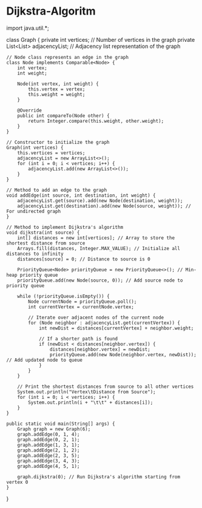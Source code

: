# Dijkstra-Algoritm

import java.util.*;

class Graph {
    private int vertices; // Number of vertices in the graph
    private List<List<Node>> adjacencyList; // Adjacency list representation of the graph

    // Node class represents an edge in the graph
    class Node implements Comparable<Node> {
        int vertex;
        int weight;

        Node(int vertex, int weight) {
            this.vertex = vertex;
            this.weight = weight;
        }

        @Override
        public int compareTo(Node other) {
            return Integer.compare(this.weight, other.weight);
        }
    }

    // Constructor to initialize the graph
    Graph(int vertices) {
        this.vertices = vertices;
        adjacencyList = new ArrayList<>();
        for (int i = 0; i < vertices; i++) {
            adjacencyList.add(new ArrayList<>());
        }
    }

    // Method to add an edge to the graph
    void addEdge(int source, int destination, int weight) {
        adjacencyList.get(source).add(new Node(destination, weight));
        adjacencyList.get(destination).add(new Node(source, weight)); // For undirected graph
    }

    // Method to implement Dijkstra's algorithm
    void dijkstra(int source) {
        int[] distances = new int[vertices]; // Array to store the shortest distance from source
        Arrays.fill(distances, Integer.MAX_VALUE); // Initialize all distances to infinity
        distances[source] = 0; // Distance to source is 0

        PriorityQueue<Node> priorityQueue = new PriorityQueue<>(); // Min-heap priority queue
        priorityQueue.add(new Node(source, 0)); // Add source node to priority queue

        while (!priorityQueue.isEmpty()) {
            Node currentNode = priorityQueue.poll();
            int currentVertex = currentNode.vertex;

            // Iterate over adjacent nodes of the current node
            for (Node neighbor : adjacencyList.get(currentVertex)) {
                int newDist = distances[currentVertex] + neighbor.weight;

                // If a shorter path is found
                if (newDist < distances[neighbor.vertex]) {
                    distances[neighbor.vertex] = newDist;
                    priorityQueue.add(new Node(neighbor.vertex, newDist)); // Add updated node to queue
                }
            }
        }

        // Print the shortest distances from source to all other vertices
        System.out.println("Vertex\tDistance from Source");
        for (int i = 0; i < vertices; i++) {
            System.out.println(i + "\t\t" + distances[i]);
        }
    }

    public static void main(String[] args) {
        Graph graph = new Graph(6);
        graph.addEdge(0, 1, 4);
        graph.addEdge(0, 2, 1);
        graph.addEdge(1, 3, 1);
        graph.addEdge(2, 1, 2);
        graph.addEdge(2, 3, 5);
        graph.addEdge(3, 4, 3);
        graph.addEdge(4, 5, 1);

        graph.dijkstra(0); // Run Dijkstra's algorithm starting from vertex 0
    }
}
